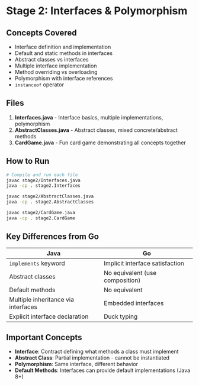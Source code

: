 # Stage 2: Interfaces & Polymorphism

## Concepts Covered
- Interface definition and implementation
- Default and static methods in interfaces
- Abstract classes vs interfaces
- Multiple interface implementation
- Method overriding vs overloading
- Polymorphism with interface references
- `instanceof` operator

## Files
1. **Interfaces.java** - Interface basics, multiple implementations, polymorphism
2. **AbstractClasses.java** - Abstract classes, mixed concrete/abstract methods
3. **CardGame.java** - Fun card game demonstrating all concepts together

## How to Run

```bash
# Compile and run each file
javac stage2/Interfaces.java
java -cp . stage2.Interfaces

javac stage2/AbstractClasses.java
java -cp . stage2.AbstractClasses

javac stage2/CardGame.java
java -cp . stage2.CardGame
```

## Key Differences from Go

| Java | Go |
|------|----|
| `implements` keyword | Implicit interface satisfaction |
| Abstract classes | No equivalent (use composition) |
| Default methods | No equivalent |
| Multiple inheritance via interfaces | Embedded interfaces |
| Explicit interface declaration | Duck typing |

## Important Concepts
- **Interface**: Contract defining what methods a class must implement
- **Abstract Class**: Partial implementation - cannot be instantiated
- **Polymorphism**: Same interface, different behavior
- **Default Methods**: Interfaces can provide default implementations (Java 8+)
